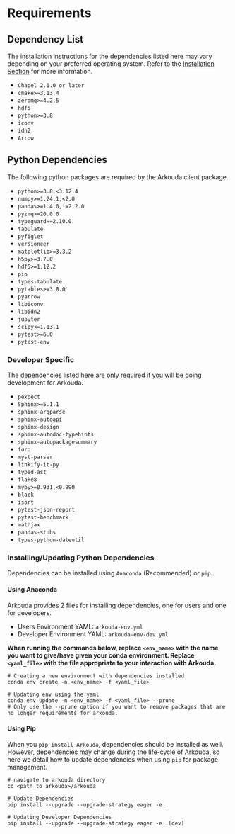 # Requirements

## Dependency List

The installation instructions for the dependencies listed here may vary depending on your preferred operating system. Refer to the [Installation Section](install_menu.rst) for more information.

- ``Chapel 2.1.0 or later``
- `cmake>=3.13.4`
- `zeromq>=4.2.5`
- `hdf5`
- `python>=3.8`
- `iconv`
- `idn2`
- `Arrow`

## Python Dependencies

The following python packages are required by the Arkouda client package.

- `python>=3.8,<3.12.4`
- `numpy>=1.24.1,<2.0`
- `pandas>=1.4.0,!=2.2.0`
- `pyzmq>=20.0.0`
- `typeguard==2.10.0`
- `tabulate`
- `pyfiglet`
- `versioneer`
- `matplotlib>=3.3.2`
- `h5py>=3.7.0`
- `hdf5>=1.12.2`
- `pip`
- `types-tabulate`
- `pytables>=3.8.0`
- `pyarrow`
- `libiconv`
- `libidn2`
- `jupyter`
- `scipy<=1.13.1`
- `pytest>=6.0`
- `pytest-env`

### Developer Specific

The dependencies listed here are only required if you will be doing development for Arkouda.

- `pexpect`
- `Sphinx>=5.1.1`
- `sphinx-argparse`
- `sphinx-autoapi`
- `sphinx-design`
- `sphinx-autodoc-typehints`
- `sphinx-autopackagesummary`
- `furo`
- `myst-parser`
- `linkify-it-py`
- `typed-ast`
- `flake8`
- `mypy>=0.931,<0.990`
- `black`
- `isort`
- `pytest-json-report`
- `pytest-benchmark`
- `mathjax`
- `pandas-stubs`
- `types-python-dateutil`

### Installing/Updating Python Dependencies

Dependencies can be installed using `Anaconda` (Recommended) or `pip`. 

#### Using Anaconda

Arkouda provides 2 files for installing dependencies, one for users and one for developers. 

- Users Environment YAML: `arkouda-env.yml`
- Developer Environment YAML: `arkouda-env-dev.yml`

**When running the commands below, replace `<env_name>` with the name you want to give/have given your conda environment.
Replace `<yaml_file>` with the file appropriate to your interaction with Arkouda.**

```commandline
# Creating a new environment with dependencies installed
conda env create -n <env_name> -f <yaml_file>

# Updating env using the yaml 
conda env update -n <env_name> -f <yaml_file> --prune 
# Only use the --prune option if you want to remove packages that are no longer requirements for arkouda.
```

#### Using Pip

When you `pip install Arkouda`, dependencies should be installed as well. However, dependencies
may change during the life-cycle of Arkouda, so here we detail how to update dependencies when using `pip` for package management.

```commandline
# navigate to arkouda directory
cd <path_to_arkouda>/arkouda

# Update Dependencies
pip install --upgrade --upgrade-strategy eager -e .

# Updating Developer Dependencies
pip install --upgrade --upgrade-strategy eager -e .[dev]
```
